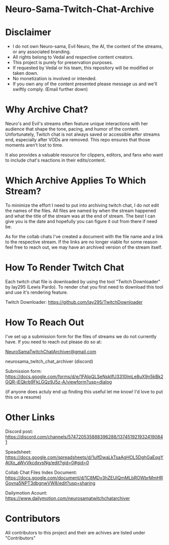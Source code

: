 # Neuro-Sama-Twitch-Chat-Archive

# Disclaimer
- I do not own Neuro-sama, Evil Neuro, the AI, the content of the streams, or any associated branding.
- All rights belong to Vedal and respective content creators.
- This project is purely for preservation purposes.
- If requested by Vedal or his team, this repository will be modified or taken down.
- No monetization is involved or intended.
- If you own any of the content presented please message us and we'll swiftly comply.
  (Email further down)


# Why Archive Chat?
Neuro's and Evil's streams often feature unique interactions with her audience that shape the tone, pacing, and humor of the content.
Unfortunately, Twitch chat is not always saved or accessible after streams end, especially after VODs are removed.
This repo ensures that those moments aren’t lost to time.

It also provides a valuable resource for clippers, editors, and fans who want to include chat's reactions in their edits/content.

# Which Archive Applies To Which Stream?
To minimize the effort I need to put into archiving twitch chat, I do not edit the names of the files. All files are named by when the stream happened and what the title of the stream was at the end of stream.
The best I can give you is the date and hopefully you can figure it out from there if need be.

As for the collab chats I've created a document with the file name and a link to the respective stream. If the links are no longer viable for some reason feel free to reach out, we may have an archived version of the stream itself.

# How To Render Twitch Chat
Each twitch chat file is downloaded by using the tool "Twitch Downloader" by lay295 (Lewis Pardo). To render chat you first need to download this tool and use it's rendering feature.

Twitch Downloader: https://github.com/lay295/TwitchDownloader

# How To Reach Out
I've set up a submission form for the files of streams we do not currently have.
If you need to reach out please do so at:

NeuroSamaTwitchChatArchiver@gmail.com

neurosama_twitch_chat_archiver (discord)

Submission form: https://docs.google.com/forms/d/e/1FAIpQLSeNskIfU3310lmLe8uX9n5kBk2GQR-jEQkrb9FkLGQz9J5z-A/viewform?usp=dialog

(if anyone does actuly end up finding this useful let me know! I'd love to put this on a resume)

# Other Links

Discord post: https://discord.com/channels/574720535888396288/1374519219324190841

Speadsheet: https://docs.google.com/spreadsheets/d/1ulfDwaLkTsaAgHOL5DghGaEqgYAtXo_aWyVkcdxvsNg/edit?gid=0#gid=0

Collab Chat Files Index Document: https://docs.google.com/document/d/1C8MDv3hZEUIQmMLbROWbrMmHRGovna5NPT3dbgnwVW8/edit?usp=sharing 

Dailymotion Acount: https://www.dailymotion.com/neurosamatwitchchatarchiver

# Contributors
All contributors to this project and their are achives are listed under "Contributors"
